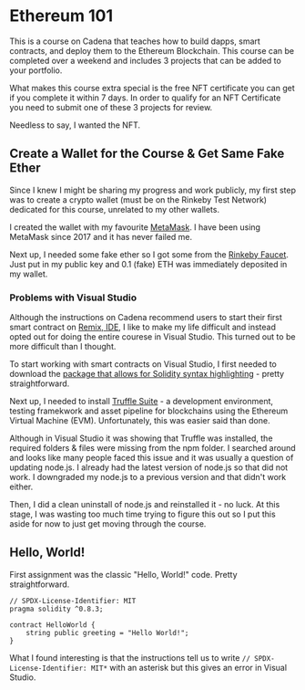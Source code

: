 # Ethereum 101
This is a course on Cadena that teaches how to build dapps, smart contracts, and deploy them to the Ethereum Blockchain.  This course can be completed over a weekend and includes 3 projects that can be added to your portfolio.

What makes this course extra special is the free NFT certificate you can get if you complete it within 7 days.  In order to qualify for an NFT Certificate you need to submit one of these 3 projects for review.

Needless to say, I wanted the NFT.

## Create a Wallet for the Course & Get Same Fake Ether
Since I knew I might be sharing my progress and work publicly, my first step was to create a crypto wallet (must be on the Rinkeby Test Network) dedicated for this course, unrelated to my other wallets.

I created the wallet with my favourite [MetaMask](https://metamask.io/).  I have been using MetaMask since 2017 and it has never failed me.

Next up, I needed some fake ether so I got some from the [Rinkeby Faucet](https://www.rinkebyfaucet.com/).  Just put in my public key and 0.1 (fake) ETH was immediately deposited in my wallet.

### Problems with Visual Studio
Although the instructions on Cadena recommend users to start their first smart contract on [Remix, IDE](http://remix.ethereum.org/), I like to make my life difficult and instead opted out for doing the entire courese in Visual Studio.  This turned out to be more difficult than I thought.

To start working with smart contracts on Visual Studio, I first needed to download the [package that allows for Solidity syntax highlighting](https://marketplace.visualstudio.com/items?itemName=JuanBlanco.solidity) - pretty straightforward.

Next up, I needed to install [Truffle Suite](https://trufflesuite.com/) - a development environment, testing framekwork and asset pipeline for blockchains using the Ethereum Virtual Machine (EVM).  Unfortunately, this was easier said than done.

Although in Visual Studio it was showing that Truffle was installed, the required folders & files were missing from the npm folder.  I searched around and looks like many people faced this issue and it was usually a question of updating node.js.  I already had the latest version of node.js so that did not work.  I downgraded my node.js to a previous version and that didn't work either.

Then, I did a clean uninstall of node.js and reinstalled it - no luck.  At this stage, I was wasting too much time trying to figure this out so I put this aside for now to just get moving through the course.

## Hello, World!
First assignment was the classic "Hello, World!" code.  Pretty straightforward.

```solidity
// SPDX-License-Identifier: MIT
pragma solidity ^0.8.3;

contract HelloWorld {
    string public greeting = "Hello World!";
}
```
What I found interesting is that the instructions tell us to write `// SPDX-License-Identifier: MIT*` with an asterisk but this gives an error in Visual Studio.